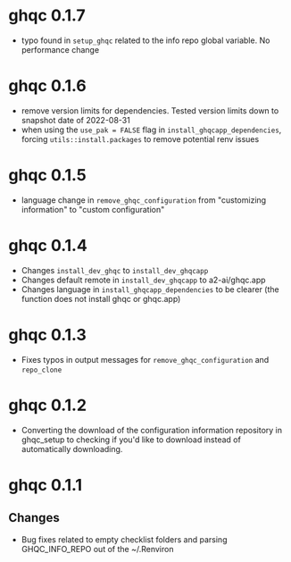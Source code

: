 # ghqc 0.1.7

- typo found in `setup_ghqc` related to the info repo global variable. No performance change

# ghqc 0.1.6

- remove version limits for dependencies. Tested version limits down to snapshot date of 2022-08-31
- when using the `use_pak = FALSE` flag in `install_ghqcapp_dependencies`, forcing `utils::install.packages` to remove potential renv issues

# ghqc 0.1.5

- language change in `remove_ghqc_configuration` from "customizing information" to "custom configuration"

# ghqc 0.1.4

- Changes `install_dev_ghqc` to `install_dev_ghqcapp`
- Changes default remote in `install_dev_ghqcapp` to a2-ai/ghqc.app
- Changes language in `install_ghqcapp_dependencies` to be clearer (the function does not install ghqc or ghqc.app)

# ghqc 0.1.3

- Fixes typos in output messages for `remove_ghqc_configuration` and `repo_clone`


# ghqc 0.1.2

-   Converting the download of the configuration information repository in ghqc_setup to checking if you'd like to download instead of automatically downloading.

# ghqc 0.1.1

## Changes

-   Bug fixes related to empty checklist folders and parsing GHQC_INFO_REPO out of the ~/.Renviron
